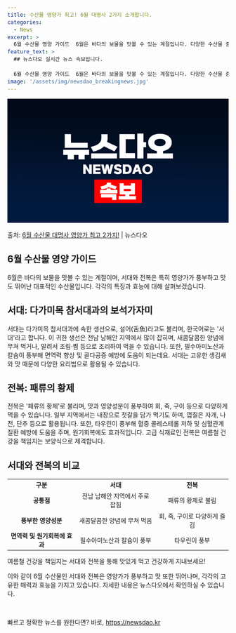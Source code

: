 ```yaml
---
title: 수산물 영양가 최고! 6월 대명사 2가지 소개합니다.
categories:
  - News
excerpt: >
  6월 수산물 영양 가이드  6월은 바다의 보물을 맛볼 수 있는 계절입니다. 다양한 수산물 중에서도 특히 서대…
feature_text: >
  ## 뉴스다오 실시간 뉴스 속보입니다.

  6월 수산물 영양 가이드  6월은 바다의 보물을 맛볼 수 있는 계절입니다. 다양한 수산물 중에서도 특히 서대…
image: '/assets/img/newsdao_breakingnews.jpg'
---
```


![뉴스다오 속보](/assets/img/newsdao_breakingnews.jpg)

<p>출처: <a href="https://newsdao.kr/4036" rel="dofollow">6월 수산물 대명사 영양가 최고 2가지!</a> | 뉴스다오</p>

<h2 data-ke-size="size26">6월 수산물 영양 가이드</h2>
<p data-ke-size="size16">6월은 바다의 보물을 맛볼 수 있는 계절이며, 서대와 전복은 특히 영양가가 풍부하고 맛도 뛰어난 대표적인 수산물입니다. 각각의 특징과 효능에 대해 살펴보겠습니다.</p>

<h2 data-ke-size="size26">서대: 다가미목 참서대과의 보석가자미</h2>
<p data-ke-size="size16">서대는 다가미목 참서대과에 속한 생선으로, 설어(舌魚)라고도 불리며, 한국어로는 '서대'라고 합니다. 이 귀한 생선은 전남 남해안 지역에서 많이 잡히며, 새콤달콤한 양념에 무쳐 먹거나, 말려서 조림·찜 등으로 조리하여 먹을 수 있습니다. 또한, 필수아미노산과 칼슘이 풍부해 면역력 향상 및 골다공증 예방에 도움이 되는데요. 서대는 고유한 생김새와 맛 때문에 다양한 요리법으로 활용될 수 있습니다.</p>

<h2 data-ke-size="size26">전복: 패류의 황제</h2>
<p data-ke-size="size16">전복은 '패류의 황제'로 불리며, 맛과 영양성분이 풍부하여 회, 죽, 구이 등으로 다양하게 먹을 수 있습니다. 일부 지역에서는 내장으로 젓갈을 담가 먹기도 하며, 껍질은 자개, 나전, 단추 등으로 활용됩니다. 또한, 타우린이 풍부해 혈중 콜레스테롤 저하 및 심혈관계 질환 예방에 도움을 주며, 원기회복에도 효과적입니다. 고급 식재료인 전복은 여름철 건강을 책임지는 보양식으로 제격합니다.</p>

<h2 data-ke-size="size26">서대와 전복의 비교</h2>
<table>
   <tbody>
      <tr>
         <td style="text-align: center; height: 17px;"><b>구분</b></td>
         <td style="text-align: center; height: 17px;"><b>서대</b></td>
         <td style="text-align: center; height: 17px;"><b>전복</b></td>
      </tr>
      <tr>
         <td style="text-align: center; height: 17px;"><b>공통점</b></td>
         <td style="text-align: center; height: 17px;">전남 남해안 지역에서 주로 잡힘</td>
         <td style="text-align: center; height: 17px;">패류의 황제로 불림</td>
      </tr>
      <tr>
         <td style="text-align: center; height: 17px;"><b>풍부한 영양성분</b></td>
         <td style="text-align: center; height: 17px;">새콤달콤한 양념에 무쳐 먹음</td>
         <td style="text-align: center; height: 17px;">회, 죽, 구이로 다양하게 즐김</td>
      </tr>
      <tr>
         <td style="text-align: center; height: 17px;"><b>면역력 및 원기회복에 효과</b></td>
         <td style="text-align: center; height: 17px;">필수아미노산과 칼슘이 풍부</td>
         <td style="text-align: center; height: 17px;">타우린이 풍부</td>
      </tr>
   </tbody>
</table>
<p data-ke-size="size16">여름철 건강을 책임지는 서대와 전복을 통해 맛있게 먹고 건강하게 지내보세요!</p>

<p data-ke-size="size16">이와 같이 6월 수산물인 서대와 전복은 영양가가 풍부하고 맛 또한 뛰어나며, 각각의 고유한 매력과 효능을 가지고 있습니다. 자세한 내용은 뉴스다오에서 확인하실 수 있습니다.</p>
<p data-ke-size="size16">&nbsp;</p> 

빠르고 정확한 뉴스를 원한다면? 바로, <a href="https://newsdao.kr" rel="dofollow">https://newsdao.kr</a>


